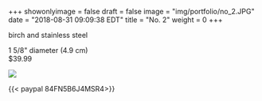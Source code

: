 +++
showonlyimage = false
draft = false
image = "img/portfolio/no_2.JPG"
date = "2018-08-31 09:09:38 EDT"
title = "No. 2"
weight = 0
+++

birch and stainless steel  

<!--more-->
1 5/8" diameter (4.9 cm)  
$39.99

![](/img/portfolio/no_2.JPG)

{{< paypal 84FN5B6J4MSR4>}}

